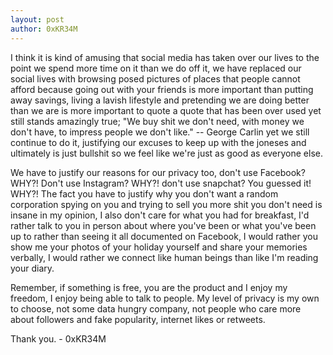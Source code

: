 ```yaml
---
layout: post
author: 0xKR34M
---
```

<p>I think it is kind of amusing that social media has taken over our lives to the point we spend more time on it than we do off it, we have replaced our social lives with browsing posed pictures of places that people cannot afford because going out with your friends is more important than putting away savings, living a lavish lifestyle and pretending we are doing better than we are is more important to quote a quote that has been over used yet still stands amazingly true; "We buy shit we don't need, with money we don't have, to impress people we don't like." -- George Carlin yet we still continue to do it, justifying our excuses to keep up with the joneses and ultimately is just bullshit so we feel like we're just as good as everyone else.</p>

<p>We have to justify our reasons for our privacy too, don't use Facebook? WHY?! Don't use Instagram? WHY?! don't use snapchat? You guessed it! WHY?! The fact you have to justify why you don't want a random corporation spying on you and trying to sell you more shit you don't need is insane in my opinion, I also don't care for what you had for breakfast, I'd rather talk to you in person about where you've been or what you've been up to rather than seeing it all documented on Facebook, I would rather you show me your photos of your holiday yourself and share your memories verbally, I would rather we connect like human beings than like I'm reading your diary.</p>

<p>Remember, if something is free, you are the product and I enjoy my freedom, I enjoy being able to talk to people. My level of privacy is my own to choose, not some data hungry company, not people who care more about followers and fake popularity, internet likes or retweets.</p>

<p>Thank you. - 0xKR34M</p>
